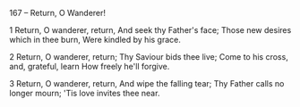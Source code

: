 167 – Return, O Wanderer!


1
Return, O wanderer, return,
And seek thy Father's face;
Those new desires which in thee burn,
Were kindled by his grace.

2
Return, O wanderer, return;
Thy Saviour bids thee live;
Come to his cross, and, grateful, learn
How freely he'll forgive.

3
Return, O wanderer, return,
And wipe the falling tear;
Thy Father calls no longer mourn;
'Tis love invites thee near.
